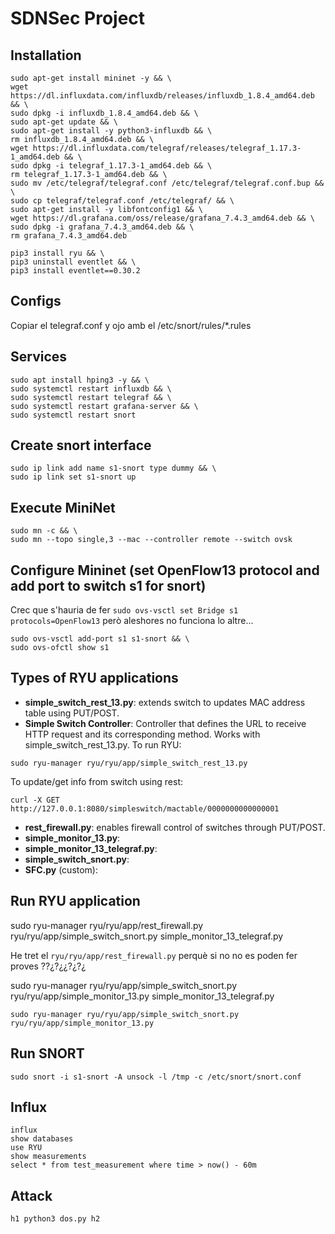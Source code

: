 # SDNSec Project

## Installation

```
sudo apt-get install mininet -y && \
wget https://dl.influxdata.com/influxdb/releases/influxdb_1.8.4_amd64.deb && \
sudo dpkg -i influxdb_1.8.4_amd64.deb && \
sudo apt-get update && \
sudo apt-get install -y python3-influxdb && \
rm influxdb_1.8.4_amd64.deb && \
wget https://dl.influxdata.com/telegraf/releases/telegraf_1.17.3-1_amd64.deb && \
sudo dpkg -i telegraf_1.17.3-1_amd64.deb && \
rm telegraf_1.17.3-1_amd64.deb && \
sudo mv /etc/telegraf/telegraf.conf /etc/telegraf/telegraf.conf.bup && \
sudo cp telegraf/telegraf.conf /etc/telegraf/ && \
sudo apt-get install -y libfontconfig1 && \
wget https://dl.grafana.com/oss/release/grafana_7.4.3_amd64.deb && \
sudo dpkg -i grafana_7.4.3_amd64.deb && \
rm grafana_7.4.3_amd64.deb
```

```
pip3 install ryu && \
pip3 uninstall eventlet && \
pip3 install eventlet==0.30.2
```

## Configs

Copiar el telegraf.conf y ojo amb el /etc/snort/rules/*.rules

## Services

```
sudo apt install hping3 -y && \
sudo systemctl restart influxdb && \
sudo systemctl restart telegraf && \
sudo systemctl restart grafana-server && \
sudo systemctl restart snort
```

## Create snort interface

```
sudo ip link add name s1-snort type dummy && \
sudo ip link set s1-snort up
```

## Execute MiniNet

```
sudo mn -c && \
sudo mn --topo single,3 --mac --controller remote --switch ovsk
```
## Configure Mininet (set OpenFlow13 protocol and add port to switch s1 for snort)


Crec que s'hauria de fer `sudo ovs-vsctl set Bridge s1 protocols=OpenFlow13` però aleshores no funciona lo altre...

```
sudo ovs-vsctl add-port s1 s1-snort && \
sudo ovs-ofctl show s1
```
## Types of RYU applications
* **simple_switch_rest_13.py**: extends switch to updates MAC address table using PUT/POST.
* **Simple Switch Controller**: Controller that defines the URL to receive HTTP request and its corresponding method. Works with simple_switch_rest_13.py.
To run RYU:
```
sudo ryu-manager ryu/ryu/app/simple_switch_rest_13.py
```
To update/get info from switch using rest:
```
curl -X GET http://127.0.0.1:8080/simpleswitch/mactable/0000000000000001
```
* **rest_firewall.py**: enables firewall control of switches through PUT/POST.
* **simple_monitor_13.py**:
* **simple_monitor_13_telegraf.py**:
* **simple_switch_snort.py**:
* **SFC.py** (custom):


## Run RYU application

sudo ryu-manager ryu/ryu/app/rest_firewall.py ryu/ryu/app/simple_switch_snort.py simple_monitor_13_telegraf.py

He tret el `ryu/ryu/app/rest_firewall.py` perquè si no no es poden fer proves ??¿?¿¿?¿?¿

sudo ryu-manager ryu/ryu/app/simple_switch_snort.py ryu/ryu/app/simple_monitor_13.py simple_monitor_13_telegraf.py

```
sudo ryu-manager ryu/ryu/app/simple_switch_snort.py ryu/ryu/app/simple_monitor_13.py
```

## Run SNORT

```
sudo snort -i s1-snort -A unsock -l /tmp -c /etc/snort/snort.conf
```

## Influx

```
influx
show databases
use RYU
show measurements
select * from test_measurement where time > now() - 60m
```

## Attack

```
h1 python3 dos.py h2
```
